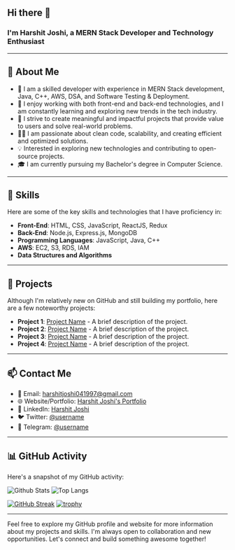 ## Hi there 👋

### I'm Harshit Joshi, a MERN Stack Developer and Technology Enthusiast

---------------------------------------

## 🧐 About Me

- 🌱 I am a skilled developer with experience in MERN Stack development, Java, C++, AWS, DSA, and Software Testing & Deployment.
- 🔭 I enjoy working with both front-end and back-end technologies, and I am constantly learning and exploring new trends in the tech industry.
- 👯 I strive to create meaningful and impactful projects that provide value to users and solve real-world problems.
- 👨‍💻 I am passionate about clean code, scalability, and creating efficient and optimized solutions.
- 💡 Interested in exploring new technologies and contributing to open-source projects.
- 🎓 I am currently pursuing my Bachelor's degree in Computer Science.

---------------------------------------

## 🎉 Skills

Here are some of the key skills and technologies that I have proficiency in:

- **Front-End**: HTML, CSS, JavaScript, ReactJS, Redux
- **Back-End**: Node.js, Express.js, MongoDB
- **Programming Languages**: JavaScript, Java, C++
- **AWS**: EC2, S3, RDS, IAM
- **Data Structures and Algorithms**

---------------------------------------

## 🚀 Projects

Although I'm relatively new on GitHub and still building my portfolio, here are a few noteworthy projects:

- **Project 1**: [Project Name](link) - A brief description of the project.
- **Project 2**: [Project Name](link) - A brief description of the project.
- **Project 3**: [Project Name](link) - A brief description of the project.
- **Project 4**: [Project Name](link) - A brief description of the project.

---------------------------------------

## 📫 Contact Me

- 📧 Email: harshitjoshi041997@gmail.com
- 🌐 Website/Portfolio: [Harshit Joshi's Portfolio](https://harshitjoshi-portfoliox.netlify.app/)
- 🔗 LinkedIn: [Harshit Joshi](https://www.linkedin.com/in/harshj041/)
- 🐦 Twitter: [@username](https://twitter.com/username)
- 💬 Telegram: [@username](https://t.me/username)

---------------------------------------

## 📊 GitHub Activity

Here's a snapshot of my GitHub activity:

![Github Stats](https://github-readme-stats.vercel.app/api?username=Harshit9917)
![Top Langs](https://github-readme-stats.vercel.app/api/top-langs/?username=Harshit9917)

[![GitHub Streak](https://streak-stats.demolab.com/?user=Harshit9917)](https://git.io/streak-stats)
[![trophy](https://github-profile-trophy.vercel.app/?username=Harshit9917)](https://github.com/Harshit9917)

---------------------------------------

Feel free to explore my GitHub profile and website for more information about my projects and skills. I'm always open to collaboration and new opportunities. Let's connect and build something awesome together!
